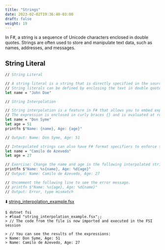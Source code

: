 ```yaml
---
title: "Strings"
date: 2023-02-02T19:36:40-03:00
draft: false
weight: 19
---
```


In F#, a string is a sequence of Unicode characters enclosed in double quotes. Strings are often used to store and manipulate text data, such as names, addresses, and messages.

## String Literal
```fsharp
// String Literal

// A string literal is a string that is directly specified in the source code.
// String literals can be defined by enclosing the text in double quotes:
let name = "John Doe"

// String Interpolation

// String interpolation is a feature in F# that allows you to embed expressions within a string literal.
// The expression is enclosed in curly braces {} and is evaluated at runtime:
let name = "Don Syme"
let age = 51
printfn $"Name: {name}, Age: {age}"

// Output: Name: Don Syme, Age: 51

// Interpolated strings can also have F# format specifiers to enforce type safety:
let name = "Camilo de Azevedo"
let age = 27

// Exercise: Change the name and age in the following interpolated string.
printfn $"Name: %s{name}, Age: %d{age}"
// Output: Name: Camilo de Azevedo, Age: 27

// Uncomment the following line to see the error message.
// printfn $"Name: %s{age}, Age: %d{name}"
// Output: Error, type mismatch
```
⬇️ [string_interpolation_example.fsx](#)
```
$ dotnet fsi
> #load "string_interpolation_example.fsx";;
> // The code from the file is now imported and executed in the FSI session

> // You can see the results of the expressions:
> Name: Don Syme, Age: 51
> Name: Camilo de Azevedo, Age: 27
```